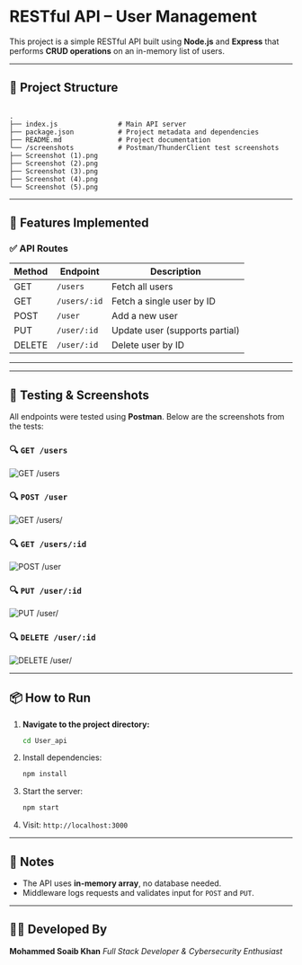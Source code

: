# RESTful API – User Management

This project is a simple RESTful API built using **Node.js** and **Express** that performs **CRUD operations** on an in-memory list of users.

---

## 📁 Project Structure

```

.
├── index.js               # Main API server
├── package.json           # Project metadata and dependencies
├── README.md              # Project documentation
└── /screenshots           # Postman/ThunderClient test screenshots
├── Screenshot (1).png
├── Screenshot (2).png
├── Screenshot (3).png
├── Screenshot (4).png
└── Screenshot (5).png

````

---

## 🚀 Features Implemented

### ✅ API Routes

| Method | Endpoint         | Description                        |
|--------|------------------|------------------------------------|
| GET    | `/users`         | Fetch all users                    |
| GET    | `/users/:id`     | Fetch a single user by ID          |
| POST   | `/user`          | Add a new user                     |
| PUT    | `/user/:id`      | Update user (supports partial)     |
| DELETE | `/user/:id`      | Delete user by ID                  |

---


---

## 🧪 Testing & Screenshots

All endpoints were tested using **Postman**.
Below are the screenshots from the tests:

### 🔍 `GET /users`

![GET /users](./screenshots/Screenshot%20\(1\).png)

### 🔍 `POST /user`

![GET /users/](./screenshots/Screenshot%20\(2\).png)

### 🔍  `GET /users/:id`
 
![POST /user](./screenshots/Screenshot%20\(3\).png)

### 🔍 `PUT /user/:id`

![PUT /user/](./screenshots/Screenshot%20\(4\).png)

### 🔍 `DELETE /user/:id`

![DELETE /user/](./screenshots/Screenshot%20\(5\).png)

---

## 📦 How to Run

1. **Navigate to the project directory:**

   ```bash
   cd User_api
   ```


2. Install dependencies:

   ```bash
   npm install
   ```

3. Start the server:

   ```bash
   npm start
   ```

4. Visit: `http://localhost:3000`

---

## 🧠 Notes

* The API uses **in-memory array**, no database needed.
* Middleware logs requests and validates input for `POST` and `PUT`.

---

## 👨‍💻 Developed By

**Mohammed Soaib Khan**
*Full Stack Developer & Cybersecurity Enthusiast*
